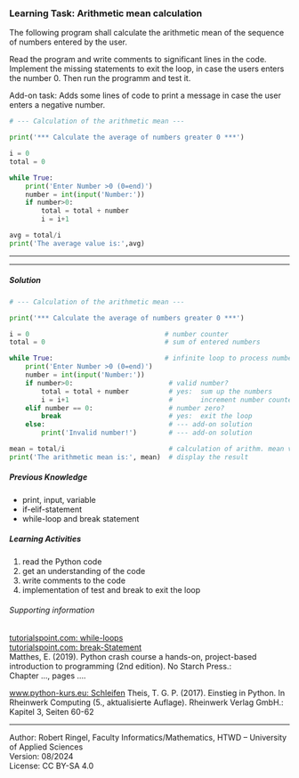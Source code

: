 ### Learning Task: Arithmetic mean calculation

The following program shall calculate the arithmetic mean of the sequence of numbers entered by the user.

Read the program and write comments to significant lines in the code.  
Implement the missing statements to exit the loop, in case the users enters the number 0. Then run the programm and test it.

Add-on task: Adds some lines of code to print a message in case the user enters a negative number. 

``` python
# --- Calculation of the arithmetic mean ---

print('*** Calculate the average of numbers greater 0 ***')

i = 0
total = 0

while True:
	print('Enter Number >0 (0=end)')
	number = int(input('Number:'))
	if number>0:
		total = total + number
		i = i+1

avg = total/i
print('The average value is:',avg)

```

---------------------------------------
---------------------------------------

##### Solution

``` python
# --- Calculation of the arithmetic mean ---

print('*** Calculate the average of numbers greater 0 ***')

i = 0                                  # number counter
total = 0                              # sum of entered numbers

while True:                            # infinite loop to process numbers
	print('Enter Number >0 (0=end)')
	number = int(input('Number:'))
	if number>0:						# valid number?
		total = total + number          # yes:  sum up the numbers 
		i = i+1                         #       increment number counter
	elif number == 0:                   # number zero?
		break                           # yes:  exit the loop
	else:                               # --- add-on solution
		print('Invalid number!')        # --- add-on solution

mean = total/i                          # calculation of arithm. mean value
print('The arithmetic mean is:', mean)  # display the result
```

##### Previous Knowledge

- print, input, variable
- if-elif-statement
- while-loop and break statement
  
##### Learning Activities

1) read the Python code
2) get an understanding of the code
3) write comments to the code
4) implementation of test and break to exit the loop


###### Supporting information

[tutorialspoint.com: while-loops](https://www.tutorialspoint.com/python/python_while_loops.htm)  
[tutorialspoint.com: break-Statement](https://www.tutorialspoint.com/python/python_break_statement.htm)  
Matthes, E. (2019). Python crash course a hands-on, project-based introduction to programming (2nd edition). No Starch Press.:  
Chapter ..., pages ....  

[www.python-kurs.eu: Schleifen](https://python-kurs.eu/python3_schleifen.php)
Theis, T. G. P. (2017). Einstieg in Python. In Rheinwerk Computing (5., aktualisierte Auflage). Rheinwerk Verlag GmbH.:   
Kapitel 3, Seiten 60-62 

----
[//]: # "Learning objective: Loop to repeat code sections and break to exit a loop"
[//]: # "Topic: Controlling program execution"
[//]: # "Complexity: 1 - low"
[//]: # "Task type: completion task"

Author: Robert Ringel, Faculty Informatics/Mathematics, HTWD – University of Applied Sciences  
Version: 08/2024            
License: CC BY-SA 4.0
